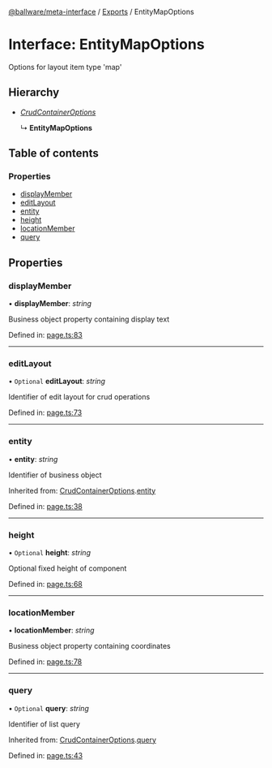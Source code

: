 [@ballware/meta-interface](../README.md) / [Exports](../modules.md) / EntityMapOptions

# Interface: EntityMapOptions

Options for layout item type 'map'

## Hierarchy

* [*CrudContainerOptions*](crudcontaineroptions.md)

  ↳ **EntityMapOptions**

## Table of contents

### Properties

- [displayMember](entitymapoptions.md#displaymember)
- [editLayout](entitymapoptions.md#editlayout)
- [entity](entitymapoptions.md#entity)
- [height](entitymapoptions.md#height)
- [locationMember](entitymapoptions.md#locationmember)
- [query](entitymapoptions.md#query)

## Properties

### displayMember

• **displayMember**: *string*

Business object property containing display text

Defined in: [page.ts:83](https://github.com/ballware/ballware-client/blob/5f55ce4/packages/meta-interface/src/page.ts#L83)

___

### editLayout

• `Optional` **editLayout**: *string*

Identifier of edit layout for crud operations

Defined in: [page.ts:73](https://github.com/ballware/ballware-client/blob/5f55ce4/packages/meta-interface/src/page.ts#L73)

___

### entity

• **entity**: *string*

Identifier of business object

Inherited from: [CrudContainerOptions](crudcontaineroptions.md).[entity](crudcontaineroptions.md#entity)

Defined in: [page.ts:38](https://github.com/ballware/ballware-client/blob/5f55ce4/packages/meta-interface/src/page.ts#L38)

___

### height

• `Optional` **height**: *string*

Optional fixed height of component

Defined in: [page.ts:68](https://github.com/ballware/ballware-client/blob/5f55ce4/packages/meta-interface/src/page.ts#L68)

___

### locationMember

• **locationMember**: *string*

Business object property containing coordinates

Defined in: [page.ts:78](https://github.com/ballware/ballware-client/blob/5f55ce4/packages/meta-interface/src/page.ts#L78)

___

### query

• `Optional` **query**: *string*

Identifier of list query

Inherited from: [CrudContainerOptions](crudcontaineroptions.md).[query](crudcontaineroptions.md#query)

Defined in: [page.ts:43](https://github.com/ballware/ballware-client/blob/5f55ce4/packages/meta-interface/src/page.ts#L43)
